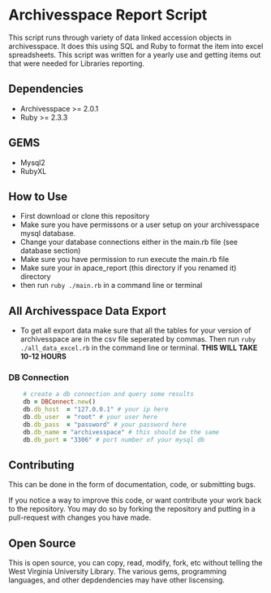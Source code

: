 # Archivesspace Report Script  

This script runs through variety of data linked accession objects in archivesspace.  It does this using SQL and Ruby to format the item into excel spreadsheets.  This script was written for a yearly use and getting items out that were needed for Libraries reporting.

## Dependencies  
- Archivesspace >= 2.0.1 
- Ruby >= 2.3.3  

## GEMS  
- Mysql2 
- RubyXL 

## How to Use
 - First download or clone this repository
 - Make sure you have permissons or a user setup on your archivesspace mysql database.  
 - Change your database connections either in the main.rb file  (see database section)
 - Make sure you have permission to run execute the main.rb file 
 - Make sure your in apace_report (this directory if you renamed it) directory 
 - then run `ruby ./main.rb` in a command line or terminal 

## All Archivesspace Data Export 
  - To get all export data make sure that all the tables for your version of archivesspace are in the csv file seperated by commas.  Then run `ruby ./all_data_excel.rb` in the command line or terminal. **THIS WILL TAKE 10-12 HOURS** 

### DB Connection 
  ```ruby 
      # create a db connection and query some results 
      db = DBConnect.new()
      db.db_host  = "127.0.0.1" # your ip here
      db.db_user  = "root" # your user here 
      db.db_pass  = "password" # your password here
      db.db_name = "archivesspace" # this should be the same 
      db.db_port = "3306" # port number of your mysql db 
  ```

## Contributing 
This can be done in the form of documentation, code, or submitting bugs.  

If you notice a way to improve this code, or want contribute your work back to the repository.  You may do so by forking the repository and putting in a pull-request with changes you have made.   

## Open Source 
This is open source, you can copy, read, modify, fork, etc without telling the West Virginia University Library.  The various gems, programming languages, and other depdendencies may have other liscensing.  